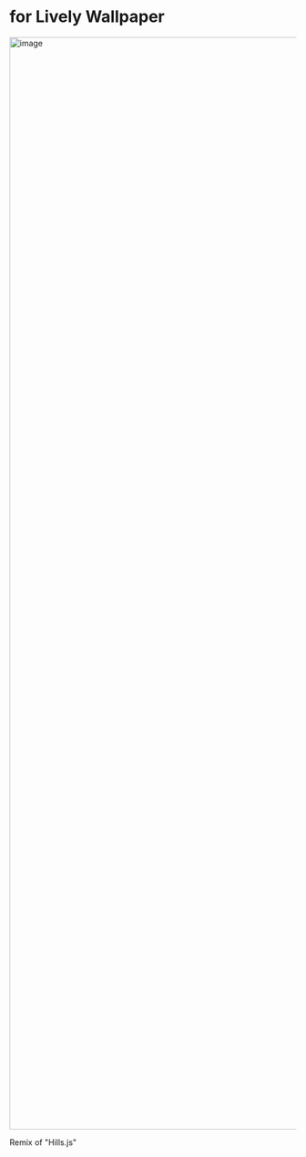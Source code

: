 # for Lively Wallpaper

<img width="1920" alt="image" src="https://github.com/Mootbing/my-wallpaper-win-11/assets/50122069/6a9afda7-9f78-4d10-8ee7-fd7167897b3d">

Remix of "Hills.js"
